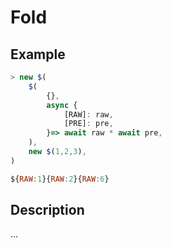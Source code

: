# Fold

## Example
```js
> new $(
    $(
        {},
        async {
            [RAW]: raw,
            [PRE]: pre,
        }=> await raw * await pre,
    ),
    new $(1,2,3),
)

${RAW:1}{RAW:2}{RAW:6}
```

## Description
…
